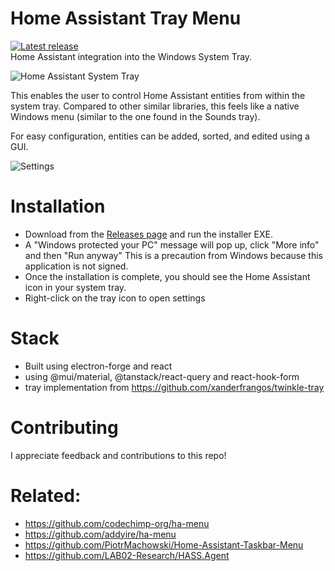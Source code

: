 # Home Assistant Tray Menu
<a href="https://github.com/PascalLuginbuehl/home-assistant-tray-menu/releases" target="_blank"><img src="https://img.shields.io/github/package-json/v/PascalLuginbuehl/home-assistant-tray-menu" alt="Latest release" /></a><br />
Home Assistant integration into the Windows System Tray.

![Home Assistant System Tray](https://github.com/PascalLuginbuehl/home-assistant-tray-menu/assets/17087783/824b3e90-b28e-4595-a0d6-fc5611753b9c)

This enables the user to control Home Assistant entities from within the system tray.
Compared to other similar libraries, this feels like a native Windows menu (similar to the one found in the Sounds tray).

For easy configuration, entities can be added, sorted, and edited using a GUI.

![Settings](https://github.com/PascalLuginbuehl/home-assistant-tray-menu/assets/17087783/0f0b0810-9682-4ea4-80b6-b1b557d89ea0)

# Installation
- Download from the [Releases page](https://github.com/PascalLuginbuehl/home-assistant-tray-menu/releases) and run the installer EXE.
- A "Windows protected your PC" message will pop up, click "More info" and then "Run anyway" This is a precaution from Windows because this application is not signed.
- Once the installation is complete, you should see the Home Assistant icon in your system tray.
- Right-click on the tray icon to open settings

# Stack
- Built using electron-forge and react
- using @mui/material, @tanstack/react-query and react-hook-form
- tray implementation from <https://github.com/xanderfrangos/twinkle-tray>

# Contributing
I appreciate feedback and contributions to this repo!

# Related:
- <https://github.com/codechimp-org/ha-menu>
- <https://github.com/addyire/ha-menu>
- <https://github.com/PiotrMachowski/Home-Assistant-Taskbar-Menu>
- <https://github.com/LAB02-Research/HASS.Agent>
